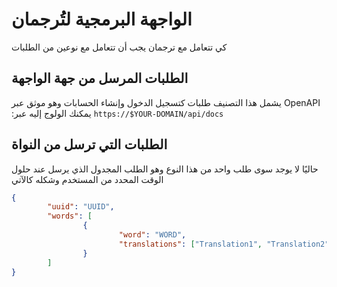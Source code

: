 # الواجهة البرمجية لتُرجمان

كي تتعامل مع ترجمان يجب أن تتعامل مع نوعين من الطلبات

## الطلبات المرسل من جهة الواجهة 
يشمل هذا التصنيف طلبات كتسجيل الدخول وإنشاء الحسابات وهو موثق عبر OpenAPI :يمكنك الولوج إليه عبر
`https://$YOUR-DOMAIN/api/docs`
## الطلبات التي ترسل من النواة
حاليًا لا يوجد سوى طلب واحد من هذا النوع وهو الطلب المجدول الذي يرسل عند حلول الوقت المحدد من المستخدم وشكله كالآتي

```JSON
{
        "uuid": "UUID",
        "words": [
                {
                        "word": "WORD",
                        "translations": ["Translation1", "Translation2", ...]
                }
        ]
}
```
